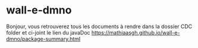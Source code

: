 # wall-e-dmno

Bonjour, vous retrouverez tous les documents à rendre dans la dossier CDC folder
et ci-joint le lien du javaDoc https://mathiaasgh.github.io/wall-e-dmno/package-summary.html 
